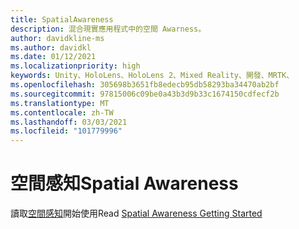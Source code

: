```yaml
---
title: SpatialAwareness
description: 混合現實應用程式中的空間 Awarness。
author: davidkline-ms
ms.author: davidkl
ms.date: 01/12/2021
ms.localizationpriority: high
keywords: Unity、HoloLens、HoloLens 2、Mixed Reality、開發、MRTK、
ms.openlocfilehash: 305698b3651fb8edecb95db58293ba34470ab2bf
ms.sourcegitcommit: 97815006c09be0a43b3d9b33c1674150cdfecf2b
ms.translationtype: MT
ms.contentlocale: zh-TW
ms.lasthandoff: 03/03/2021
ms.locfileid: "101779996"
---
```

# <a name="spatial-awareness"></a><span data-ttu-id="f849e-104">空間感知</span><span class="sxs-lookup"><span data-stu-id="f849e-104">Spatial Awareness</span></span>

<span data-ttu-id="f849e-105">讀取[空間感知](../features/SpatialAwareness/SpatialAwarenessGettingStarted.md)開始使用</span><span class="sxs-lookup"><span data-stu-id="f849e-105">Read [Spatial Awareness Getting Started](../features/SpatialAwareness/SpatialAwarenessGettingStarted.md)</span></span>
